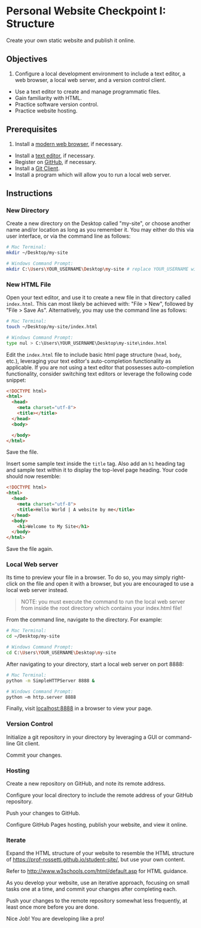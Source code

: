 # Personal Website Checkpoint I: Structure

Create your own static website and publish it online.

## Objectives

  1. Configure a local development environment to include a text editor, a web browser, a local web server, and a version control client.
  * Use a text editor to create and manage programmatic files.
  * Gain familiarity with HTML.
  * Practice software version control.
  * Practice website hosting.

## Prerequisites

  1. Install a [modern web browser](/README.md#browser), if necessary.
  * Install a [text editor](/README.md#text-editor), if necessary.
  * Register on [GitHub](https://github.com/), if necessary.
  * Install a [Git Client](https://git-scm.com/downloads).
  * Install a program which will allow you to run a local web server.

## Instructions

### New Directory

Create a new directory on the Desktop called "my-site", or choose another name and/or location as long as you remember it. You may either do this via user interface, or via the command line as follows:

```` sh
# Mac Terminal:
mkdir ~/Desktop/my-site

# Windows Command Prompt:
mkdir C:\Users\YOUR_USERNAME\Desktop\my-site # replace YOUR_USERNAME with the name of the user currently operating your local machine
````

### New HTML File

Open your text editor, and use it to create a new file in that directory called `index.html`. This can most likely be achieved with: "File > New", followed by "File > Save As". Alternatively, you may use the command line as follows:

```` sh
# Mac Terminal:
touch ~/Desktop/my-site/index.html

# Windows Command Prompt:
type nul > C:\Users\YOUR_USERNAME\Desktop\my-site\index.html
````

Edit the `index.html` file to include basic html page structure (`head`, `body`, etc.), leveraging your text editor's auto-completion functionality as applicable. If you are not using a text editor that possesses auto-completion functionality, consider switching text editors or leverage the following code snippet:

```` html
<!DOCTYPE html>
<html>
  <head>
    <meta charset="utf-8">
    <title></title>
  </head>
  <body>

  </body>
</html>
````

Save the file.

Insert some sample text inside the `title` tag. Also add an `h1` heading tag and sample text within it to display the top-level page heading. Your code should now resemble:

```` html
<!DOCTYPE html>
<html>
  <head>
    <meta charset="utf-8">
    <title>Hello World | A website by me</title>
  </head>
  <body>
    <h1>Welcome to My Site</h1>
  </body>
</html>
````

Save the file again.

### Local Web server

Its time to preview your file in a browser. To do so, you may simply right-click on the file and open it with a browser, but you are encouraged to use a local web server instead.

> NOTE: you must execute the command to run the local web server from inside the root directory which contains your index.html file!

From the command line, navigate to the directory. For example:

```` sh
# Mac Terminal:
cd ~/Desktop/my-site

# Windows Command Prompt:
cd C:\Users\YOUR_USERNAME\Desktop\my-site
````

After navigating to your directory, start a local web server on port 8888:

```` sh
# Mac Terminal:
python -m SimpleHTTPServer 8888 &

# Windows Command Prompt:
python –m http.server 8888
````

Finally, visit [localhost:8888](localhost:8888) in a browser to view your page.

### Version Control

Initialize a git repository in your directory by leveraging a GUI or command-line Git client.

Commit your changes.

### Hosting

Create a new repository on GitHub, and note its remote address.

Configure your local directory to include the remote address of your GitHub repository.

Push your changes to GitHub.

Configure GitHub Pages hosting, publish your website, and view it online.

### Iterate

Expand the HTML structure of your website to resemble the HTML structure of https://prof-rossetti.github.io/student-site/, but use your own content.

Refer to http://www.w3schools.com/html/default.asp for HTML guidance.

As you develop your website, use an iterative approach, focusing on small tasks one at a time,  and commit your changes after completing each.

Push your changes to the remote repository somewhat less frequently, at least once more before you are done.

Nice Job! You are developing like a pro!

